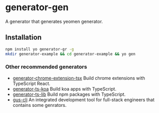 # generator-gen
A generator that generates yeomen generator.

## Installation
```bash
npm install yo generator-gr -g
mkdir generator-example && cd generator-example && yo gen
```

### Other recommended generators
- [generator-chrome-extension-tsx](https://github.com/ephoton/generator-chrome-extension-tsx) Build chrome extensions with TypeScript React.
- [generator-ts-koa](https://github.com/ephoton/generator-ts-koa) Build koa apps with TypeScript.
- [generator-ts-lib](https://github.com/ephoton/generator-ts-lib) Build npm packages with TypeScript.
- [gus-cli](https://github.com/ephoton/gus-cli) An integrated development tool for full-stack engineers that contains some genrators.
